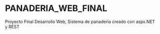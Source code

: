 # PANADERIA_WEB_FINAL
 Proyecto Final Desarrollo Web, Sistema de panadería creado con aspx.NET y REST
